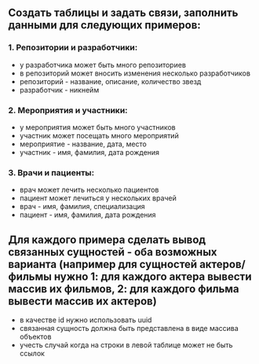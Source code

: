 ## Создать таблицы и задать связи, заполнить данными для следующих примеров:

### 1. Репозитории и разработчики:
- у разработчика может быть много репозиториев
- в репозиторий может вносить изменения несколько разработчиков
- репозиторий - название, описание, количество звезд
- разработчик - никнейм

### 2. Мероприятия и участники:
- у мероприятия может быть много участников
- участник может посещать много мероприятий
- мероприятие - название, дата, место
- участник - имя, фамилия, дата рождения

### 3. Врачи и пациенты:
- врач может лечить несколько пациентов
- пациент может лечиться у нескольких врачей
- врач - имя, фамилия, специализация
- пациент - имя, фамилия, дата рождения

## Для каждого примера сделать вывод связанных сущностей - оба возможных варианта (например для сущностей актеров/фильмы нужно 1: для каждого актера вывести массив их фильмов, 2: для каждого фильма вывести массив их актеров)
- в качестве id нужно использовать uuid
- связанная сущность должна быть представлена в виде массива объектов
- учесть случай когда на строки в левой таблице может не быть ссылок
